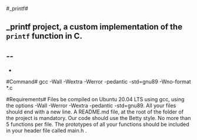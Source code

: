 #_printf#

_printf project, a custom implementation of the `printf` function in C.
-
--
-
-

#Command#
gcc -Wall -Wextra -Werror -pedantic -std=gnu89 -Wno-format *.c

#Requirements#
Files be compiled on Ubuntu 20.04 LTS using gcc, using the options -Wall -Werror -Wextra -pedantic -std=gnu89.
All your files should end with a new line.
A README.md file, at the root of the folder of the project is mandatory.
Our code should use the Betty style.
No more than 5 functions per file.
The prototypes of all your functions should be included in your header file called main.h .

